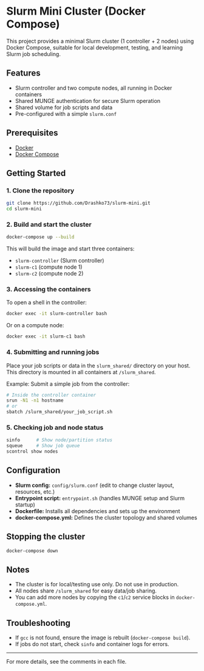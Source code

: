 # Slurm Mini Cluster (Docker Compose)

This project provides a minimal Slurm cluster (1 controller + 2 nodes) using Docker Compose, suitable for local development, testing, and learning Slurm job scheduling.

## Features
- Slurm controller and two compute nodes, all running in Docker containers
- Shared MUNGE authentication for secure Slurm operation
- Shared volume for job scripts and data
- Pre-configured with a simple `slurm.conf`

## Prerequisites
- [Docker](https://docs.docker.com/get-docker/)
- [Docker Compose](https://docs.docker.com/compose/)

## Getting Started

### 1. Clone the repository
```sh
git clone https://github.com/Drashko73/slurm-mini.git
cd slurm-mini
```

### 2. Build and start the cluster
```sh
docker-compose up --build
```
This will build the image and start three containers:
- `slurm-controller` (Slurm controller)
- `slurm-c1` (compute node 1)
- `slurm-c2` (compute node 2)

### 3. Accessing the containers
To open a shell in the controller:
```sh
docker exec -it slurm-controller bash
```
Or on a compute node:
```sh
docker exec -it slurm-c1 bash
```

### 4. Submitting and running jobs
Place your job scripts or data in the `slurm_shared/` directory on your host. This directory is mounted in all containers at `/slurm_shared`.

Example: Submit a simple job from the controller:
```sh
# Inside the controller container
srun -N1 -n1 hostname
# or
sbatch /slurm_shared/your_job_script.sh
```

### 5. Checking job and node status
```sh
sinfo      # Show node/partition status
squeue     # Show job queue
scontrol show nodes
```

## Configuration
- **Slurm config:** `config/slurm.conf` (edit to change cluster layout, resources, etc.)
- **Entrypoint script:** `entrypoint.sh` (handles MUNGE setup and Slurm startup)
- **Dockerfile:** Installs all dependencies and sets up the environment
- **docker-compose.yml:** Defines the cluster topology and shared volumes

## Stopping the cluster
```sh
docker-compose down
```

## Notes
- The cluster is for local/testing use only. Do not use in production.
- All nodes share `/slurm_shared` for easy data/job sharing.
- You can add more nodes by copying the `c1`/`c2` service blocks in `docker-compose.yml`.

## Troubleshooting
- If `gcc` is not found, ensure the image is rebuilt (`docker-compose build`).
- If jobs do not start, check `sinfo` and container logs for errors.

---

For more details, see the comments in each file.
